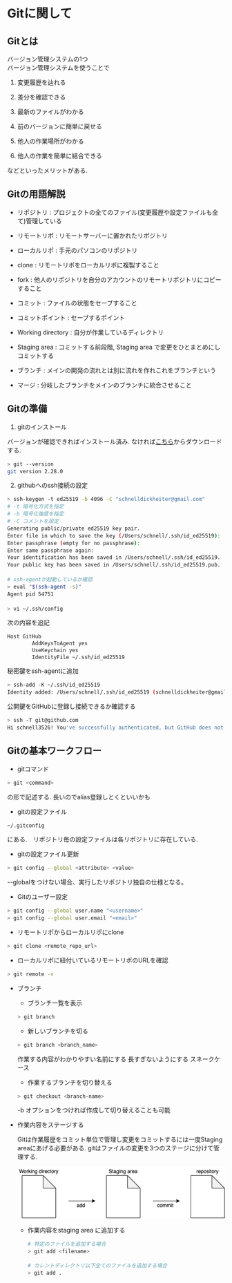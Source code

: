 # Gitに関して

## Gitとは

バージョン管理システムの1つ  
バージョン管理システムを使うことで

1. 変更履歴を辿れる

2. 差分を確認できる

3. 最新のファイルがわかる

4. 前のバージョンに簡単に戻せる

5. 他人の作業場所がわかる

6. 他人の作業を簡単に結合できる

などといったメリットがある.

## Gitの用語解説

- リポジトリ : プロジェクトの全てのファイル(変更履歴や設定ファイルも全て)管理している

- リモートリポ : リモートサーバーに置かれたリポジトリ

- ローカルリポ : 手元のパソコンのリポジトリ

- clone : リモートリポをローカルリポに複製すること

- fork : 他人のリポジトリを自分のアカウントのリモートリポジトリにコピーすること

- コミット : ファイルの状態をセーブすること

- コミットポイント : セーブするポイント

- Working directory : 自分が作業しているディレクトリ

- Staging area : コミットする前段階, Staging area で変更をひとまとめにしコミットする

- ブランチ : メインの開発の流れとは別に流れを作れこれをブランチという

- マージ : 分岐したブランチをメインのブランチに統合させること

## Gitの準備

1. gitのインストール

バージョンが確認できればインストール済み. なければ[こちら](https://git-scm.com/downloads)からダウンロードする.

```bash
> git --version
git version 2.28.0
```

2. githubへのssh接続の設定

```bash
> ssh-keygen -t ed25519 -b 4096 -C "schnelldickheiter@gmail.com"
# -t 暗号化方式を指定
# -b 暗号化強度を指定
# -C コメントを設定
Generating public/private ed25519 key pair.
Enter file in which to save the key (/Users/schnell/.ssh/id_ed25519):
Enter passphrase (empty for no passphrase):
Enter same passphrase again:
Your identification has been saved in /Users/schnell/.ssh/id_ed25519.
Your public key has been saved in /Users/schnell/.ssh/id_ed25519.pub.

# ssh-agentが起動しているか確認
> eval "$(ssh-agent -s)"
Agent pid 54751

> vi ~/.ssh/config
```

次の内容を追記

```
Host GitHub
        AddKeysToAgent yes
        UseKeychain yes
        IdentityFile ~/.ssh/id_ed25519
```

秘密鍵をssh-agentに追加

```bash
> ssh-add -K ~/.ssh/id_ed25519
Identity added: /Users/schnell/.ssh/id_ed25519 (schnelldickheiter@gmail.com)
```

公開鍵をGitHubに登録し接続できるか確認する

```bash
> ssh -T git@github.com
Hi schnell3526! You've successfully authenticated, but GitHub does not provide shell access.
```

## Gitの基本ワークフロー

- gitコマンド

```bash
> git <command>
```

の形で記述する. 長いのでalias登録しとくといいかも

- gitの設定ファイル

```bash
~/.gitconfig
```

にある.　リポジトリ毎の設定ファイルは各リポジトリに存在している.

- gitの設定ファイル更新

```bash
> git config --global <attribute> <value>
```

--globalをつけない場合、実行したリポジトリ独自の仕様となる。


- Gitのユーザー設定

```bash
> git config --global user.name "<username>"
> git config --global user.email "<email>"
```

- リモートリポからローカルリポにclone

```bash
> git clone <remote_repo_url>
```

- ローカルリポに紐付いているリモートリポのURLを確認

```bash
> git remote -v
```

- ブランチ

  - ブランチ一覧を表示
  
  ```bash
  > git branch
  ```
  
  - 新しいブランチを切る

  ```bash
  > git branch <branch_name>
  ```
  
  作業する内容がわかりやすい名前にする
  長すぎないようにする
  スネークケース

  - 作業するブランチを切り替える

  ```bash
  > git checkout <branch-name>
  ```

  -b オプションをつければ作成して切り替えることも可能

- 作業内容をステージする

  Gitは作業履歴をコミット単位で管理し変更をコミットするには一度Staging areaにあげる必要がある.
  gitはファイルの変更を3つのステージに分けて管理する.

  ![a](https://github.com/schnell3526/memo/blob/picture/git_github/git01.png?raw=true)

  - 作業内容をstaging area に追加する

    ```bash
    # 特定のファイルを追加する場合
    > git add <filename>

    # カレントディレクトリ以下全てのファイルを追加する場合
    > git add .
    ```

